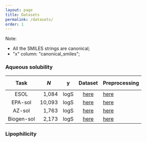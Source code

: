 ```yaml
---
layout: page
title: Datasets
permalink: /datasets/
order: 1
---
```


<script id="MathJax-script" async src="https://cdn.jsdelivr.net/npm/mathjax@3/es5/tex-mml-chtml.js"></script>


Note:

* All the SMILES strings are canonical;
* "x" column: "canonical_smiles";


### Aqueous solubility

| Task       | $$N$$  | y    | Dataset                                            | Preprocessing                             |
|:----------:|-------:|:----:|:--------------------------------------------------:|-------------------------------------------|
| ESOL       |  1,084 | logS | [here](/ADMET/datasets/solubility_ESOL.csv)        | [here](/ADMET/datasets/solubility_esol)   |
| EPA-sol    | 10,093 | logS | [here](/ADMET/datasets/solubility_EPA.csv)         | [here](/ADMET/datasets/solubility_epa)    |
| AZ-sol     |  1,763 | logS | [here](/ADMET/datasets/solubility_AstraZeneca.csv) | [here](/ADMET/datasets/solubility_az)     |
| Biogen-sol |  2,173 | logS | [here](/ADMET/datasets/solubility_Biogen.csv)      | [here](/ADMET/datasets/solubility_biogen) |


### Lipophilicity


